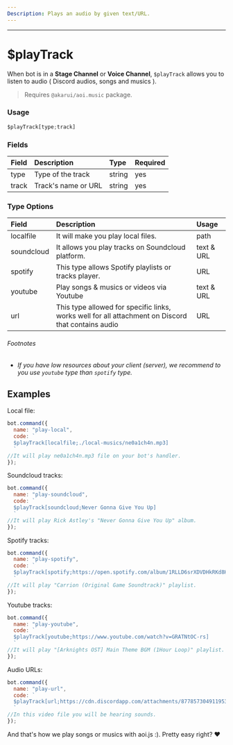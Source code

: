 ```yaml
---
Description: Plays an audio by given text/URL.
---
```

<hr>

# $playTrack

When bot is in a **Stage Channel** or **Voice Channel**, `$playTrack` allows you to listen to audio ( Discord audios, songs and musics ).

> Requires `@akarui/aoi.music` package.

### Usage 
```js
$playTrack[type;track]
```
### Fields
| Field | Description | Type | Required |
| :--- | :--- | :--- | :--- |
| type | Type of the track | string | yes |
| track | Track's name or URL | string | yes |


### Type Options
| Field | Description | Usage |
| :--- | :--- | :--- |
| localfile | It will make you play local files. | path |
| soundcloud | It allows you play tracks on Soundcloud platform. | text & URL |
| spotify | This type allows Spotify playlists or tracks player. | URL |
| youtube | Play songs & musics or videos via Youtube | text & URL |
| url | This type allowed for specific links, works well for all attachment on Discord that contains audio| URL |

###### Footnotes
* *If you have low resources about your client (server), we recommend to you use `youtube` type than `spotify` type.*

## Examples
Local file:
```js
bot.command({
  name: "play-local",
  code: `
  $playTrack[localfile;./local-musics/ne0a1ch4n.mp3]
  `
//It will play ne0a1ch4n.mp3 file on your bot's handler.
});
```
Soundcloud tracks:
```js
bot.command({
  name: "play-soundcloud",
  code: `
  $playTrack[soundcloud;Never Gonna Give You Up]
  `
//It will play Rick Astley's "Never Gonna Give You Up" album.
});
```
Spotify tracks:
```js
bot.command({
  name: "play-spotify",
  code: `
  $playTrack[spotify;https://open.spotify.com/album/1RLLD6srXDVDHkRKd8HfaM?si=h51ooGfFRryIelumMIaI9w&utm_source=native-share-menu]
  `
//It will play "Carrion (Original Game Soundtrack)" playlist.
});
```
Youtube tracks:
```js
bot.command({
  name: "play-youtube",
  code: `
  $playTrack[youtube;https://www.youtube.com/watch?v=GRATNtOC-rs]
  `
//It will play "[Arknights OST] Main Theme BGM (1Hour Loop)" playlist. You can also text instead inserting link :)
});
```
Audio URLs:
```js
bot.command({
  name: "play-url",
  code: `
  $playTrack[url;https://cdn.discordapp.com/attachments/877857304911953930/969282303887028264/9F004493-A7F6-4B3B-8FC1-CC9812DC6621.mov]
  `
//In this video file you will be hearing sounds.
});
```

And that's how we play songs or musics with aoi.js :). Pretty easy right? ♥ 
